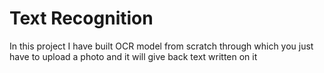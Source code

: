 # Text Recognition
In this project I have built OCR model from scratch through which you just have to upload a photo and it will give back text written on it 
